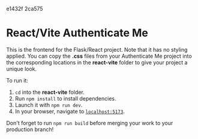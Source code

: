e1432f
2ca575


# React/Vite Authenticate Me

This is the frontend for the Flask/React project. Note that it has no styling
applied. You can copy the __.css__ files from your Authenticate Me project into
the corresponding locations in the __react-vite__ folder to give your project a
unique look.

To run it:

1. `cd` into the __react-vite__ folder.
2. Run `npm install` to install dependencies.
3. Launch it with `npm run dev`.
4. In your browser, navigate to [`localhost:5173`].

Don't forget to run `npm run build` before merging your work to your production
branch!

[`localhost:5173`]: http://localhost:5173/

